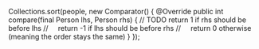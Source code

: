 Collections.sort(people, new Comparator<Person>() {
@Override
public int compare(final Person lhs, Person rhs) {
// TODO return 1 if rhs should be before lhs
//      return -1 if lhs should be before rhs
//      return 0 otherwise (meaning the order stays the same)
}
});